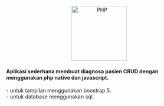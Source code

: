 <div align="center">
    <a href="https://php.net">
        <img
            alt="PHP"
            src="https://www.php.net/images/logos/new-php-logo.svg"
            width="150">
    </a>
</div>

<h4>Aplikasi sederhana membuat diagnosa pasien CRUD dengan menggunakan php native dan javascript.</h4>
- untuk tampilan menggunakan boostrap 5. <br>
- untuk database menggunakan sql.
